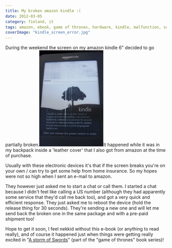```yaml
---
title: My broken amazon kindle :(
date: 2012-03-05
category: finland, it
tags: amazon, ebook, game of thrones, hardware, kindle, malfunction, song of ice and fire, support
coverImage: "kindle_screen_error.jpg"
---
```


During the weekend the screen on my amazon kindle 6" decided to go partially broken.[![](images/kindle_screen_error-200x300.jpg "kindle_screen_error")](images/kindle_screen_error.jpg)It happened while it was in my backpack inside a 'leather cover' that I also got from amazon at the time of purchase.

Usually with these electronic devices it's that if the screen breaks you're on your own / can try to get some help from home insurance. So my hopes were not so high when I sent an e-mail to amazon.

They however just asked me to start a chat or call them. I started a chat because I didn't feel like calling a US number (although they had apparently some service that they'd call me back too), and got a very quick and efficient response. They just asked me to reboot the device (hold the release thing for 30 seconds). They're sending a new one and will let me send back the broken one in the same package and with a pre-paid shipment too!

Hope to get it soon, I feel nekkid without this e-book (or anything to read really), and of course it happened just when things were getting really excited in "[A storm of Swords](http://en.wikipedia.org/wiki/A_Storm_of_Swords "on wikipedia")" (part of the "game of thrones" book series)!
